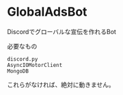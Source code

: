 # GlobalAdsBot
Discordでグローバルな宣伝を作れるBot

必要なもの<br>
```
discord.py
AsyncIOMotorClient
MongoDB
```
これらがなければ、絶対に動きません。
